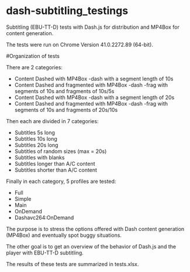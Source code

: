 # dash-subtitling_testings

Subtitling (EBU-TT-D) tests with Dash.js for distribution and MP4Box for content generation.

The tests were run on Chrome Version 41.0.2272.89 (64-bit).

#Organization of tests

There are 2 categories:

- Content Dashed with MP4Box -dash with a segment length of 10s
- Content Dashed and fragmented with MP4Box -dash -frag with segments of 10s and fragments of 10s/5s
- Content Dashed with MP4Box -dash with a segment length of 20s
- Content Dashed and fragmented with MP4Box -dash -frag with segments of 10s and fragments of 20s/10s

Then each are divided in 7 categories:

- Subtitles 5s long
- Subtitles 10s long
- Subtitles 20s long
- Subtitles of random sizes (max = 20s)
- Subtitles with blanks
- Subtitles longer than A/C content
- Subtitles shorter than A/C content

Finally in each category, 5 profiles are tested:

- Full
- Simple
- Main
- OnDemand
- Dashavc264:OnDemand

The purpose is to stress the options offered with Dash content generation (MP4Box) and eventually spot buggy situations.

The other goal is to get an overview of the behavior of Dash.js and the player with EBU-TT-D subtitling.

The results of these tests are summarized in tests.xlsx.
